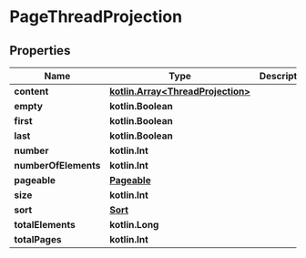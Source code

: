 
# PageThreadProjection

## Properties
Name | Type | Description | Notes
------------ | ------------- | ------------- | -------------
**content** | [**kotlin.Array&lt;ThreadProjection&gt;**](ThreadProjection.md) |  |  [optional]
**empty** | **kotlin.Boolean** |  |  [optional]
**first** | **kotlin.Boolean** |  |  [optional]
**last** | **kotlin.Boolean** |  |  [optional]
**number** | **kotlin.Int** |  |  [optional]
**numberOfElements** | **kotlin.Int** |  |  [optional]
**pageable** | [**Pageable**](Pageable.md) |  |  [optional]
**size** | **kotlin.Int** |  |  [optional]
**sort** | [**Sort**](Sort.md) |  |  [optional]
**totalElements** | **kotlin.Long** |  |  [optional]
**totalPages** | **kotlin.Int** |  |  [optional]



